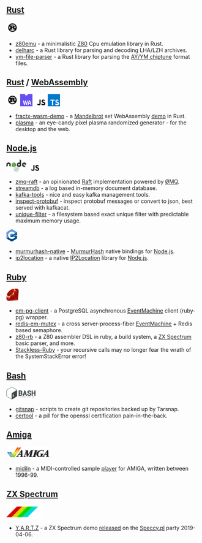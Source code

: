 [Rust]
------
<a href="https://www.rust-lang.org/"><img src="img/rust-logo-blk.svg" alt="Rust" height="32"></a>

* [z80emu](https://github.com/royaltm/rust-z80emu) - a minimalistic [Z80] Cpu emulation library in Rust.
* [delharc](https://github.com/royaltm/rust-delharc) - a Rust library for parsing and decoding LHA/LZH archives.
* [ym-file-parser](https://github.com/royaltm/rust-ym-file-parser) - a Rust library for parsing the [AY/YM chiptune](/rust-ym-file-parser) format files.

[Rust] / [WebAssembly]
----------------------
<a href="https://www.rust-lang.org/"><img src="img/rust-logo-blk.svg" alt="Rust" height="32"></a>
<a href="https://webassembly.org/"><img src="img/WebAssembly_Logo.svg" alt="WebAssembly" height="32"></a>
<a href="https://developer.mozilla.org/en-US/docs/Web/JavaScript"><img src="img/Unofficial_JavaScript_logo.svg" alt="JavaScript" height="32"></a>
<a href="https://www.typescriptlang.org/"><img src="img/typescriptlang-icon.svg" alt="JavaScript" height="32"></a>

* [fractx-wasm-demo](https://github.com/royaltm/rust-fractx-wasm-demo) - a [Mandelbrot](https://en.wikipedia.org/wiki/Mandelbrot_set) set WebAssembly [demo](https://yeondir.com/fractx-demo/) in Rust.
* [plasma](https://github.com/royaltm/rust-plasma) - an eye-candy pixel plasma randomized generator - for the desktop and the web.

[Node.js]
---------
<a href="https://nodejs.org/"><img src="img/Node.js_logo.svg" alt="Node.js" height="32"></a>
<a href="https://developer.mozilla.org/en-US/docs/Web/JavaScript"><img src="img/Unofficial_JavaScript_logo.svg" alt="JavaScript" height="32"></a>

* [zmq-raft](https://github.com/royaltm/node-zmq-raft) - an opinionated [Raft](https://en.wikipedia.org/wiki/Raft_(computer_science)) implementation powered by [ØMQ](https://zeromq.org/).
* [streamdb](https://github.com/royaltm/node-streamdb) - a log based in-memory document database.
* [kafka-tools](https://github.com/royaltm/kafka-tools) - nice and easy kafka management tools.
* [inspect-protobuf](https://github.com/royaltm/inspect-protobuf) - inspect protobuf messages or convert to json, best served with kafkacat.
* [unique-filter](https://github.com/royaltm/node-unique-filter) - a filesystem based exact unique filter with predictable maximum memory usage.

<a href="http://www.cplusplus.com/"><img src="img/ISO_C++_Logo.svg" alt="JavaScript" height="32"></a>

* [murmurhash-native](https://github.com/royaltm/node-murmurhash-native) - [MurmurHash] native bindings for [Node.js].
* [ip2location](https://github.com/advertine/node-ip2location) - a native [IP2Location](https://www.ip2location.com/) library for [Node.js].

[Ruby]
------
<a href="https://www.ruby-lang.org/"><img src="img/Ruby_logo.svg" alt="Ruby" height="32"></a>

* [em-pg-client](https://github.com/royaltm/ruby-em-pg-client) - a PostgreSQL asynchronous [EventMachine] client (ruby-pg) wrapper.
* [redis-em-mutex](https://github.com/royaltm/redis-em-mutex) - a cross server-process-fiber [EventMachine] + Redis based semaphore.
* [z80-rb](https://github.com/royaltm/z80-rb) - a Z80 assembler DSL in ruby, a build system, a [ZX Spectrum] basic parser, and more.
* [Stackless-Ruby](https://github.com/royaltm/Stackless-Ruby) - your recursive calls may no longer fear the wrath of the SystemStackError error!

[Bash]
------
<a href="https://www.gnu.org/software/bash/"><img src="img/Gnu-bash-logo.svg" alt="JavaScript" height="32"></a>

* [gitsnap](https://github.com/royaltm/gitsnap) - scripts to create git repositories backed up by Tarsnap.
* [certool](https://github.com/royaltm/certool) - a pill for the openssl certification pain-in-the-back.

[Amiga]
-------
<a href="https://en.wikipedia.org/wiki/Amiga"><img src="img/Amiga-Logo-1985.svg" alt="Amiga" height="32"></a>

* [midiIn](https://github.com/royaltm/Amiga-midiIn) - a MIDI-controlled sample [player](https://aminet.net/package/mus/midi/midiIn32) for AMIGA, written between 1996-99.

[ZX Spectrum]
-------------
<a href="https://en.wikipedia.org/wiki/ZX_Spectrum"><img src="img/ZX-Spectrum.svg" alt="ZX Spectrum" height="32"></a>

* [Y.A.R.T.Z](https://github.com/royaltm/zxspectrum-demo-yartz) - a ZX Spectrum demo [released](http://www.pouet.net/prod.php?which=80935) on the [Speccy.pl](https://speccy.pl) party 2019-04-06.

<script>var clicky_site_ids = clicky_site_ids || []; clicky_site_ids.push(101270192);</script>
<script async src="//static.getclicky.com/js"></script>

[Amiga]: https://en.wikipedia.org/wiki/Amiga
[Bash]: https://www.gnu.org/software/bash/
[EventMachine]: https://github.com/eventmachine/eventmachine
[MurmurHash]: https://en.wikipedia.org/wiki/MurmurHash
[Node.js]: https://nodejs.org/
[Ruby]: https://www.ruby-lang.org/
[Rust]: https://www.rust-lang.org/
[WebAssembly]: https://webassembly.org/
[ZX Spectrum]: https://en.wikipedia.org/wiki/ZX_Spectrum
[Z80]: https://en.wikipedia.org/wiki/Zilog_Z80
